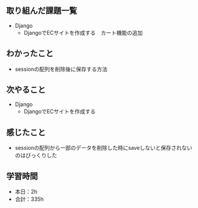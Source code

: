## 取り組んだ課題一覧
- Django
    - DjangoでECサイトを作成する　カート機能の追加                   

## わかったこと
- sessionの配列を削除後に保存する方法                                                                   

## 次やること
- Django
    - DjangoでECサイトを作成する

## 感じたこと                
- sessionの配列から一部のデータを削除した時にsaveしないと保存されないのはびっくりした                                                                                                                                                                                                                                                                                                                                                                                                                                                                                                     
                                                                                             
                                    
## 学習時間
- 本日：2h
- 合計：335h